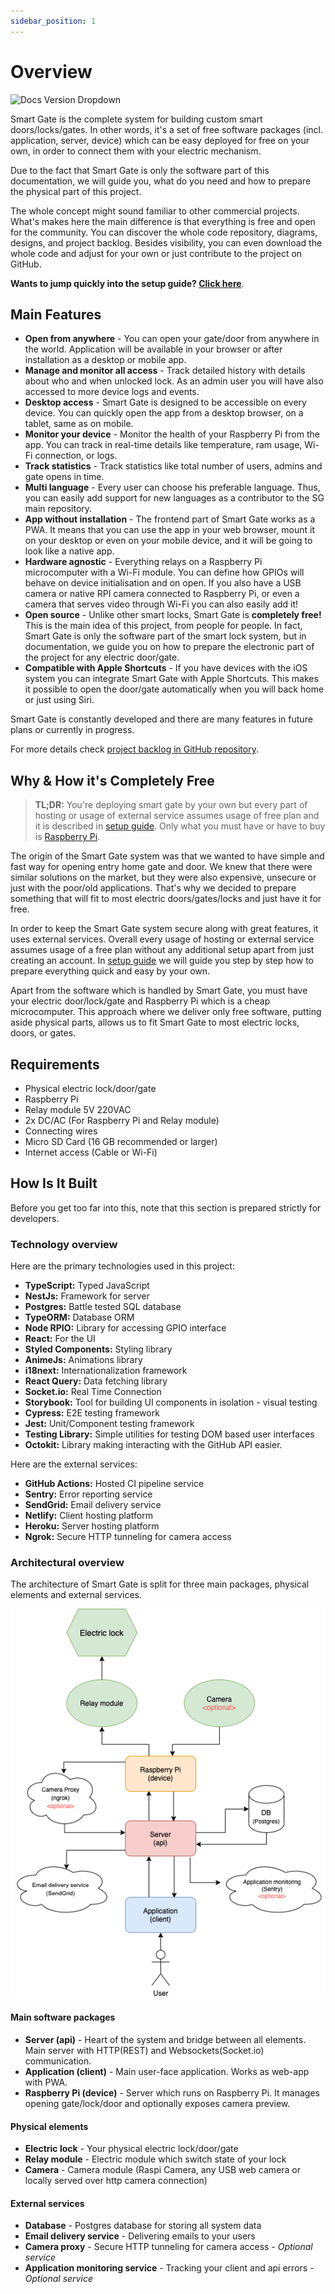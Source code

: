 ```yaml
---
sidebar_position: 1
---
```


# Overview

![Docs Version Dropdown](/img/banner-about.png)

Smart Gate is the complete system for building custom smart doors/locks/gates.
In other words, it's a set of free software packages (incl. application, server, device) which can be easy deployed for free on your own,
in order to connect them with your electric mechanism.

Due to the fact that Smart Gate is only the software part of this documentation, we will guide you,
what do you need and how to prepare the physical part of this project.

The whole concept might sound familiar to other commercial projects.
What's makes here the main difference is that everything is free and open for the community.
You can discover the whole code repository, diagrams, designs, and project backlog.
Besides visibility, you can even download the whole code and adjust for your own or just contribute to the project on GitHub.

**Wants to jump quickly into the setup guide? [Click here](guide/intro.md)**.

## Main Features

- **Open from anywhere** - You can open your gate/door from anywhere in the world.
  Application will be available in your browser or after installation as a desktop or mobile app.
- **Manage and monitor all access** - Track detailed history with details about who and when unlocked lock.
  As an admin user you will have also accessed to more device logs and events.
- **Desktop access** -
  Smart Gate is designed to be accessible on every device.
  You can quickly open the app from a desktop browser, on a tablet, same as on mobile.
- **Monitor your device** - Monitor the health of your Raspberry Pi from the app.
  You can track in real-time details like temperature, ram usage, Wi-Fi connection, or logs.
- **Track statistics** - Track statistics like total number of users, admins and gate opens in time.
- **Multi language** - Every user can choose his preferable language.
  Thus, you can easily add support for new languages as a contributor to the SG main repository.
- **App without installation** - The frontend part of Smart Gate works as a PWA. It means that you can use the app in your web browser, mount it on your desktop or even on your mobile device, and it will be going to look like a native app.
- **Hardware agnostic** - Everything relays on a Raspberry Pi microcomputer with a Wi-Fi module.
  You can define how GPIOs will behave on device initialisation and on open.
  If you also have a USB camera or native RPI camera connected to Raspberry Pi, or even a camera that serves video through Wi-Fi you can also easily add it!
- **Open source** - Unlike other smart locks, Smart Gate is **completely free!**
  This is the main idea of this project, from people for people.
  In fact, Smart Gate is only the software part of the smart lock system, but in documentation, we guide you on how to prepare the electronic part of the project for any electric door/gate.
- **Compatible with Apple Shortcuts** - If you have devices with the iOS system you can integrate Smart Gate with Apple Shortcuts.
  This makes it possible to open the door/gate automatically when you will back home or just using Siri.

Smart Gate is constantly developed and there are many features in future plans or currently in progress.

For more details check [project backlog in GitHub repository](https://github.com/Jozwiaczek/smart-gate/projects/1).

## Why & How it's Completely Free

> **TL;DR:** You're deploying smart gate by your own but every part of hosting or usage of external service assumes usage of free plan and
> it is described in [setup guide](guide/intro.md). Only what you must have or have to buy is [Raspberry Pi](https://www.raspberrypi.com/).

The origin of the Smart Gate system was that we wanted to have simple and fast way for opening entry home gate and door.
We knew that there were similar solutions on the market, but they were also expensive, unsecure or just with the poor/old applications.
That's why we decided to prepare something that will fit to most electric doors/gates/locks and just have it for free.

In order to keep the Smart Gate system secure along with great features, it uses external services.
Overall every usage of hosting or external service assumes usage of a free plan without any additional setup apart from just creating an account.
In [setup guide](guide/intro.md) we will guide you step by step how to prepare everything quick and easy by your own.

Apart from the software which is handled by Smart Gate, you must have your electric door/lock/gate and Raspberry Pi which is a cheap microcomputer.
This approach where we deliver only free software, putting aside physical parts, allows us to fit Smart Gate to most electric locks, doors, or gates.

## Requirements

- Physical electric lock/door/gate
- Raspberry Pi
- Relay module 5V 220VAC
- 2x DC/AC (For Raspberry Pi and Relay module)
- Connecting wires
- Micro SD Card (16 GB recommended or larger)
- Internet access (Cable or Wi-Fi)

## How Is It Built

Before you get too far into this, note that this section is prepared strictly for developers.

### Technology overview

Here are the primary technologies used in this project:

- **TypeScript:** Typed JavaScript
- **NestJs:** Framework for server
- **Postgres:** Battle tested SQL database
- **TypeORM:** Database ORM
- **Node RPIO:** Library for accessing GPIO interface
- **React:** For the UI
- **Styled Components:** Styling library
- **AnimeJs:** Animations library
- **i18next:** Internationalization framework
- **React Query:** Data fetching library
- **Socket.io:** Real Time Connection
- **Storybook:** Tool for building UI components in isolation - visual testing
- **Cypress:** E2E testing framework
- **Jest:** Unit/Component testing framework
- **Testing Library:** Simple utilities for testing DOM based user interfaces
- **Octokit:** Library making interacting with the GitHub API easier.

Here are the external services:

- **GitHub Actions:** Hosted CI pipeline service
- **Sentry:** Error reporting service
- **SendGrid:** Email delivery service
- **Netlify:** Client hosting platform
- **Heroku:** Server hosting platform
- **Ngrok:** Secure HTTP tunneling for camera access

### Architectural overview

The architecture of Smart Gate is split for three main packages, physical elements and external services.

![Services Architecture Diagram](../static/img/diagrams/services-architecture.drawio.png)

#### Main software packages

- **Server (api)** - Heart of the system and bridge between all elements.
  Main server with HTTP(REST) and Websockets(Socket.io) communication.
- **Application (client)** - Main user-face application. Works as web-app with PWA.
- **Raspberry Pi (device)** - Server which runs on Raspberry Pi. It manages opening gate/lock/door and optionally exposes camera preview.

#### Physical elements

- **Electric lock** - Your physical electric lock/door/gate
- **Relay module** - Electric module which switch state of your lock
- **Camera** - Camera module (Raspi Camera, any USB web camera or locally served over http camera connection)

#### External services

- **Database** - Postgres database for storing all system data
- **Email delivery service** - Delivering emails to your users
- **Camera proxy** - Secure HTTP tunneling for camera access - _Optional service_
- **Application monitoring service** - Tracking your client and api errors - _Optional service_
